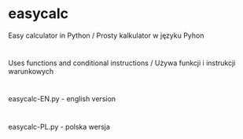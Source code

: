 # easycalc

Easy calculator in Python / Prosty kalkulator w języku Pyhon
#
Uses functions and conditional instructions / Używa funkcji i instrukcji warunkowych
#
easycalc-EN.py - english version
#
easycalc-PL.py - polska wersja
#
